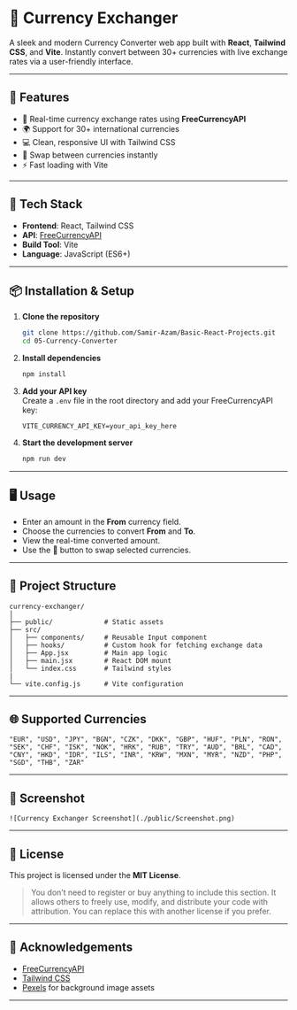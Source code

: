 # 💱 Currency Exchanger

A sleek and modern Currency Converter web app built with **React**, **Tailwind CSS**, and **Vite**. Instantly convert between 30+ currencies with live exchange rates via a user-friendly interface.

---

## 🚀 Features

- 🔄 Real-time currency exchange rates using **FreeCurrencyAPI**
- 🌍 Support for 30+ international currencies
- 💻 Clean, responsive UI with Tailwind CSS
- 🔁 Swap between currencies instantly
- ⚡ Fast loading with Vite

---

## 🧰 Tech Stack

- **Frontend**: React, Tailwind CSS
- **API**: [FreeCurrencyAPI](https://freecurrencyapi.com/)
- **Build Tool**: Vite
- **Language**: JavaScript (ES6+)

---

## 📦 Installation & Setup

1. **Clone the repository**
   ```bash
   git clone https://github.com/Samir-Azam/Basic-React-Projects.git
   cd 05-Currency-Converter
   ```

2. **Install dependencies**
   ```bash
   npm install
   ```

3. **Add your API key**  
   Create a `.env` file in the root directory and add your FreeCurrencyAPI key:
   ```env
   VITE_CURRENCY_API_KEY=your_api_key_here
   ```

4. **Start the development server**
   ```bash
   npm run dev
   ```

---

## 🖥 Usage

- Enter an amount in the **From** currency field.
- Choose the currencies to convert **From** and **To**.
- View the real-time converted amount.
- Use the 🔄 button to swap selected currencies.

---

## 📁 Project Structure

```
currency-exchanger/
│
├── public/             # Static assets
├── src/
│   ├── components/     # Reusable Input component
│   ├── hooks/          # Custom hook for fetching exchange data
│   ├── App.jsx         # Main app logic
│   ├── main.jsx        # React DOM mount
│   └── index.css       # Tailwind styles
|
└── vite.config.js      # Vite configuration
```

---

## 🌐 Supported Currencies

`"EUR", "USD", "JPY", "BGN", "CZK", "DKK", "GBP", "HUF", "PLN", "RON", "SEK", "CHF", "ISK", "NOK", "HRK", "RUB", "TRY", "AUD", "BRL", "CAD", "CNY", "HKD", "IDR", "ILS", "INR", "KRW", "MXN", "MYR", "NZD", "PHP", "SGD", "THB", "ZAR"`

---

## 📸 Screenshot

```
![Currency Exchanger Screenshot](./public/Screenshot.png)
```

---

## 📝 License

This project is licensed under the **MIT License**.

> You don’t need to register or buy anything to include this section. It allows others to freely use, modify, and distribute your code with attribution. You can replace this with another license if you prefer.

---

## 🙌 Acknowledgements

- [FreeCurrencyAPI](https://freecurrencyapi.com)
- [Tailwind CSS](https://tailwindcss.com/)
- [Pexels](https://pexels.com) for background image assets

---
